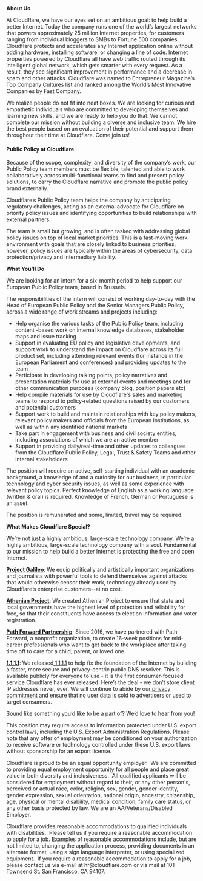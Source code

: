 <div class="content-intro">
	<div><strong>About Us</strong></div>
	<div>
		<p><span style="font-weight: 400;">At Cloudflare, we have our eyes set on an ambitious goal: to help build a better Internet. Today the company runs one of the world’s largest networks that powers approximately 25 million Internet properties, for customers ranging from individual bloggers to SMBs to Fortune 500 companies. Cloudflare protects and accelerates any Internet application online without adding hardware, installing software, or changing a line of code. Internet properties powered by Cloudflare all have web traffic routed through its intelligent global network, which gets smarter with every request. As a result, they see significant improvement in performance and a decrease in spam and other attacks. Cloudflare was named to Entrepreneur Magazine’s Top Company Cultures list and ranked among the World’s Most Innovative Companies by Fast Company.</span><span style="font-weight: 400;">&nbsp;</span></p>
		<p><span style="font-weight: 400;">We realize people do not fit into neat boxes. We are looking for curious and empathetic individuals who are committed to developing themselves and learning new skills, and we are ready to help you do that. We cannot complete our mission without building a diverse and inclusive team. We hire the best people based on an evaluation of their potential and support them throughout their time at Cloudflare. Come join us!&nbsp;</span></p>
	</div>
</div>
<h4><strong>Public Policy at Cloudflare</strong></h4>
<p><span style="font-weight: 400;">Because of the scope, complexity, and diversity of the company’s work, our Public Policy team members must be flexible, talented and able to work collaboratively across multi-functional teams to find and present policy solutions, to carry the Cloudflare narrative and promote the public policy brand externally.&nbsp;</span></p>
<p><span style="font-weight: 400;">Cloudflare’s Public Policy team helps the company by anticipating regulatory challenges, acting as an external advocate for Cloudflare on priority policy issues and identifying opportunities to build relationships with external partners.&nbsp;</span></p>
<p><span style="font-weight: 400;">The team is small but growing, and is often tasked with addressing global policy issues on top of local market priorities. This is a fast-moving work environment with goals that are closely linked to business priorities, however, policy issues are typically within the areas of cybersecurity, data protection/privacy and intermediary liability.</span></p>
<p><strong>What You’ll Do</strong></p>
<p><span style="font-weight: 400;">We are looking for an intern for a six-month period to help support our European Public Policy team, based in Brussels.&nbsp;</span></p>
<p><span style="font-weight: 400;">The responsibilities of the intern will consist of working day-to-day with the Head of European Public Policy and the Senior Managers Public Policy, across a wide range of work streams and projects including:</span></p>
<ul>
	<li style="font-weight: 400;"><span style="font-weight: 400;">Help organise the various tasks of the Public Policy team, including content -based work on internal knowledge databases, stakeholder maps and issue tracking</span></li>
	<li style="font-weight: 400;"><span style="font-weight: 400;">Support in evaluating EU policy and legislative developments, and support work to understand the impact on Cloudflare across its full product set, including attending relevant events (for instance in the European Parliament and conferences) and providing updates to the team</span></li>
	<li style="font-weight: 400;"><span style="font-weight: 400;">Participate in developing talking points, policy narratives and presentation materials for use at external events and meetings and for other communication purposes (company blog, position papers etc)</span></li>
	<li style="font-weight: 400;"><span style="font-weight: 400;">Help compile materials for use by Cloudflare's sales and marketing teams to respond to policy-related questions raised by our customers and potential customers</span></li>
	<li style="font-weight: 400;"><span style="font-weight: 400;">Support work to build and maintain relationships with key policy makers, relevant policy makers and officials from the European Institutions, as well as within any identified national markets</span></li>
	<li style="font-weight: 400;"><span style="font-weight: 400;">Take part in engagement with business and civil society entities, including associations of which we are an active member</span></li>
	<li style="font-weight: 400;"><span style="font-weight: 400;">Support in providing daily/real-time and other updates to colleagues from the Cloudflare Public Policy, Legal, Trust &amp; Safety Teams and other internal stakeholders</span></li>
</ul>
<p><span style="font-weight: 400;">The position will require an active, self-starting individual with an academic background, a knowledge of and a curiosity for our business, in particular technology and cyber security issues, as well as some experience with relevant policy topics. Perfect knowledge of English as a working language (written &amp; oral) is required. Knowledge of French, German or Portuguese is an asset.&nbsp;</span></p>
<p><span style="font-weight: 400;">The position is remunerated and some, limited, travel may be required.&nbsp;</span></p>
<div class="content-conclusion">
	<p><strong>What Makes Cloudflare Special?</strong></p>
	<p><span style="font-weight: 400;">We’re not just a highly ambitious, large-scale technology company. We’re a highly ambitious, large-scale technology company with a soul. Fundamental to our mission to help build a better Internet is protecting the free and open Internet.</span></p>
	<p><a href="https://blog.cloudflare.com/protecting-free-expression-online/"><strong>Project Galileo</strong></a><span style="font-weight: 400;">: We equip politically and artistically important organizations and journalists with powerful tools to defend themselves against attacks that would otherwise censor their work, technology already used by Cloudflare’s enterprise customers--at no cost.</span></p>
	<p><strong><a href="https://www.cloudflare.com/athenian/">Athenian Project</a></strong><span style="font-weight: 400;">: We created Athenian Project to ensure that state and local governments have the highest level of protection and reliability for free, so that their constituents have access to election information and voter registration.</span></p>
	<p><a href="https://blog.cloudflare.com/tag/path-forward/"><strong>Path Forward Partnership</strong></a><span style="font-weight: 400;">: Since 2016, we have partnered with Path Forward, a nonprofit organization, to create 16-week positions for mid-career professionals who want to get back to the workplace after taking time off to care for a child, parent, or loved one.</span></p>
	<p><a href="https://1.1.1.1/"><strong>1.1.1.1</strong></a><span style="font-weight: 400;">: We released</span><a href="https://1.1.1.1/"> <span style="font-weight: 400;">1.1.1.1</span></a><span style="font-weight: 400;"> to help fix the foundation of the Internet by building a faster, more secure and privacy-centric public DNS resolver. This is available publicly for everyone to use - it is the first consumer-focused service Cloudflare has ever released. Here’s the deal - we don’t store client IP addresses never, ever. We will continue to abide by our</span><a href="https://developers.cloudflare.com/1.1.1.1/privacy/public-dns-resolver"> privacy commitment</a><span style="font-weight: 400;"> and ensure that no user data is sold to advertisers or used to target consumers.</span></p>
	<p><span style="font-weight: 400;">Sound like something you’d like to be a part of? We’d love to hear from you!</span></p>
	<p><span style="font-weight: 400;">This position may require access to information protected under U.S. export control laws, including the U.S. Export Administration Regulations. Please note that any offer of employment may be conditioned on your authorization to receive software or technology controlled under these U.S. export laws without sponsorship for an export license.</span></p>
	<p><span style="font-weight: 400;">Cloudflare is proud to be an equal opportunity employer. &nbsp;We are committed to providing equal employment opportunity for all people and place great value in both diversity and inclusiveness. &nbsp;All qualified applicants will be considered for employment without regard to their, or any other person's, perceived or actual</span> <span style="font-weight: 400;">race, color, religion, sex, gender, gender identity, gender expression, sexual orientation, national origin, ancestry, citizenship, age, physical or mental disability, medical condition, family care status, or any other basis protected by law. </span><span style="font-weight: 400;">We are an AA/Veterans/Disabled Employer.</span></p>
	<p><span style="font-weight: 400;">Cloudflare provides reasonable accommodations to qualified individuals with disabilities. &nbsp;Please tell us if you require a reasonable accommodation to apply for a job. Examples of reasonable accommodations include, but are not limited to, changing the application process, providing documents in an alternate format, using a sign language interpreter, or using specialized equipment. &nbsp;If you require a reasonable accommodation to apply for a job, please contact us via e-mail at </span><span style="font-weight: 400;">hr@cloudflare.com</span><span style="font-weight: 400;"> or via mail at 101 Townsend St. San Francisco, CA 94107.</span></p>
</div>